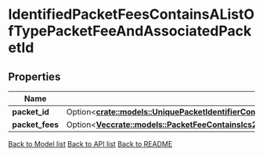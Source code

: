 # IdentifiedPacketFeesContainsAListOfTypePacketFeeAndAssociatedPacketId

## Properties

Name | Type | Description | Notes
------------ | ------------- | ------------- | -------------
**packet_id** | Option<[**crate::models::UniquePacketIdentifierComprisedOfTheChannelIdPortIdAndSequence**](unique_packet_identifier_comprised_of_the_channel_ID__port_ID_and_sequence.md)> |  | [optional]
**packet_fees** | Option<[**Vec<crate::models::PacketFeeContainsIcs29RelayerFeesRefundAddressAndOptionalListOfPermittedRelayers>**](PacketFee_contains_ICS29_relayer_fees__refund_address_and_optional_list_of_permitted_relayers.md)> |  | [optional]

[Back to Model list](../README.md#documentation-for-models) [Back to API list](../README.md#documentation-for-api-endpoints) [Back to README](../README.md)


